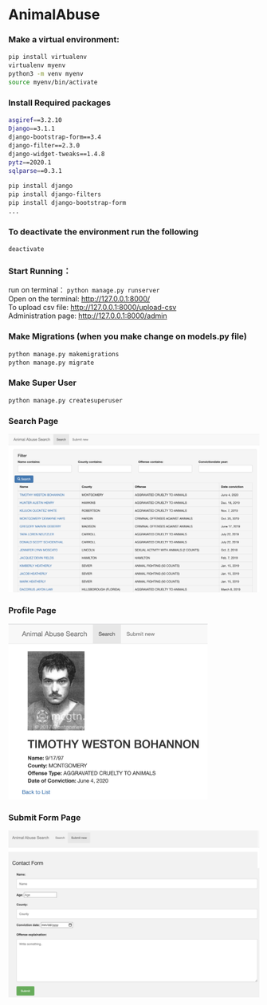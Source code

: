 # AnimalAbuse

### Make a virtual environment:
```bash
pip install virtualenv
virtualenv myenv
python3 -m venv myenv
source myenv/bin/activate
```
### Install Required packages
```bash
asgiref==3.2.10
Django==3.1.1
django-bootstrap-form==3.4
django-filter==2.3.0
django-widget-tweaks==1.4.8
pytz==2020.1
sqlparse==0.3.1
```

```bash
pip install django
pip install django-filters
pip install django-bootstrap-form
...
```

### To deactivate the environment run the following
```bash
deactivate
```

### Start Running：
run on terminal： `python manage.py runserver` \
Open on the terminal: http://127.0.0.1:8000/ \
To upload csv file: http://127.0.0.1:8000/upload-csv \
Administration page: http://127.0.0.1:8000/admin 

### Make Migrations (when you make change on models.py file)
```bash
python manage.py makemigrations
python manage.py migrate
```

### Make Super User 
```bash
python manage.py createsuperuser
```

### Search Page
![Demo](/search_page.png)
### Profile Page
<img src="/profile_page.png" width="400">

### Submit Form Page
![Demo](/submit_page.png)
